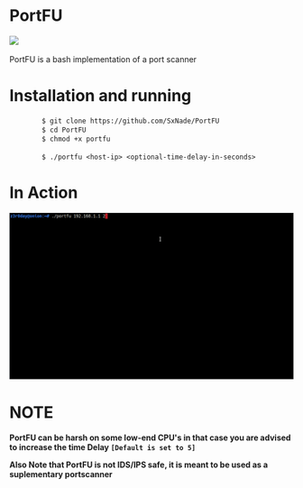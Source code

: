 # PortFU

![](https://media.tenor.com/images/9533937aefa8dfacbee26a9f23d26c61/tenor.gif)

PortFU is a bash implementation of a port scanner

# Installation and running


            $ git clone https://github.com/SxNade/PortFU
            $ cd PortFU
            $ chmod +x portfu
            
            $ ./portfu <host-ip> <optional-time-delay-in-seconds>

# In Action

![](https://github.com/SxNade/PortFU/blob/main/portfu.gif)

# NOTE

**PortFU can be harsh on some low-end CPU's in that case you are advised to increase the time Delay `[Default is set to 5]`**


**Also Note that PortFU is not IDS/IPS safe, it is meant to be used as a suplementary portscanner**
